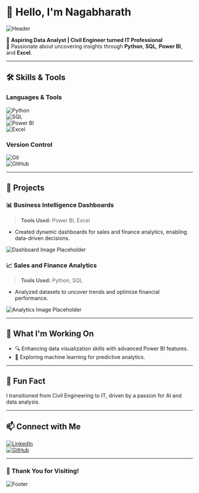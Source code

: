 # 👋 Hello, I'm **Nagabharath**  

![Header](https://via.placeholder.com/800x200.png?text=Welcome+to+My+GitHub+Profile)

🌟 **Aspiring Data Analyst | Civil Engineer turned IT Professional**  
🚀 Passionate about uncovering insights through **Python**, **SQL**, **Power BI**, and **Excel**.  

---

## 🛠️ **Skills & Tools**  

### **Languages & Tools**  
![Python](https://img.shields.io/badge/Python-3776AB?style=for-the-badge&logo=python&logoColor=white)  
![SQL](https://img.shields.io/badge/SQL-316192?style=for-the-badge&logo=postgresql&logoColor=white)  
![Power BI](https://img.shields.io/badge/Power%20BI-F2C811?style=for-the-badge&logo=power-bi&logoColor=black)  
![Excel](https://img.shields.io/badge/Microsoft%20Excel-217346?style=for-the-badge&logo=microsoft-excel&logoColor=white)  

### **Version Control**  
![Git](https://img.shields.io/badge/Git-F05032?style=for-the-badge&logo=git&logoColor=white)  
![GitHub](https://img.shields.io/badge/GitHub-181717?style=for-the-badge&logo=github&logoColor=white)  

---

## 💼 **Projects**  

### 📊 **Business Intelligence Dashboards**  
> **Tools Used:** Power BI, Excel  
- Created dynamic dashboards for sales and finance analytics, enabling data-driven decisions.  

![Dashboard Image Placeholder](https://via.placeholder.com/800x400.png?text=Business+Intelligence+Dashboard)

### 📈 **Sales and Finance Analytics**  
> **Tools Used:** Python, SQL  
- Analyzed datasets to uncover trends and optimize financial performance.  

![Analytics Image Placeholder](https://via.placeholder.com/800x400.png?text=Sales+and+Finance+Analytics)

---

## 🎯 **What I'm Working On**  
- 🔍 Enhancing data visualization skills with advanced Power BI features.  
- 🤖 Exploring machine learning for predictive analytics.  

---

## 🌱 **Fun Fact**  
I transitioned from Civil Engineering to IT, driven by a passion for AI and data analysis.  

---

## 📫 **Connect with Me**  

[![LinkedIn](https://img.shields.io/badge/LinkedIn-0077B5?style=for-the-badge&logo=linkedin&logoColor=white)](https://www.linkedin.com/in/your-profile)  
[![GitHub](https://img.shields.io/badge/GitHub-181717?style=for-the-badge&logo=github&logoColor=white)](https://github.com/YourUsername)  

---

### 🌟 **Thank You for Visiting!**  
![Footer](https://via.placeholder.com/800x100.png?text=Happy+Coding!)

